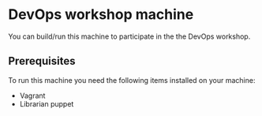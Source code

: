 # DevOps workshop machine
You can build/run this machine to participate in the the DevOps workshop.

## Prerequisites
To run this machine you need the following items installed on your machine:
- Vagrant
- Librarian puppet
